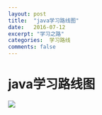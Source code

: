 ```yaml
---
layout: post
title:  "java学习路线图"
date:   2016-07-12
excerpt: "学习之路"
categories:  学习路线
comments: false
---
```


# java学习路线图

 ![](http://sml9520.oschina.io/smallsand/image/20160717192335.png)